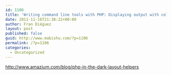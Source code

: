 ```yaml
---
id: 1106
title: 'Writing command line tools with PHP: Displaying output with color and tables'
date: 2011-11-16T21:38:22+00:00
author: Fran Diéguez
layout: post
published: false
guid: http://www.mabishu.com/?p=1106
permalink: /?p=1106
categories:
  - Uncategorized
---
```

<a href="http://www.amazium.com/blog/php-in-the-dark-layout-helpers">http://www.amazium.com/blog/php-in-the-dark-layout-helpers</a>
